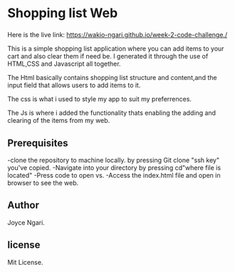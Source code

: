 # Shopping list Web

###
Here is the live link: https://wakio-ngari.github.io/week-2-code-challenge./


This is a simple shopping list application where you can add items to your cart and also clear them if need be.
I generated it through the use of HTML,CSS and Javascript all together.

The Html basically contains shopping list structure and content,and the input field that allows users to add items to it.

The css is what i used to style my app to suit my preferrences.


The Js is where i added the functionality thats enabling the adding and clearing of the items from my web.



## Prerequisites
-clone the repository to machine locally.
by pressing Git clone "ssh key" you've copied.
-Navigate into your directory
by pressing cd"where file is located"
-Press code to open vs.
-Access the index.html file and open in browser to see the web.

## Author
Joyce Ngari.

## license
Mit License.
